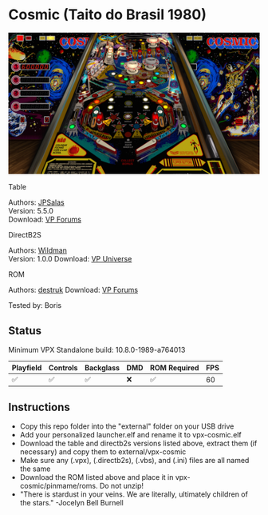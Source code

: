 # Cosmic (Taito do Brasil 1980)

![Table Preview](../../images/vpx-cosmic.jpg)

Table

Authors: [JPSalas](https://www.vpforums.org/index.php?showuser=277)  
Version: 5.5.0  
Download: [VP Forums](https://www.vpforums.org/index.php?s=81e3316e17b8e2a79c701d961fdf74f4&app=downloads&showfile=13494)

DirectB2S

Authors: [Wildman](https://vpuniverse.com/profile/5-wildman/)  
Version: 1.0.0
Download: [VP Universe](https://vpuniverse.com/files/file/5119-cosmic-taito-1980/)

ROM

Authors: [destruk](https://www.vpforums.org/index.php?showuser=5)
Download: [VP Forums](https://www.vpforums.org/index.php?app=downloads&showfile=564)

Tested by: Boris

## Status 

Minimum VPX Standalone build: 10.8.0-1989-a764013

| Playfield | Controls | Backglass | DMD | ROM Required | FPS | 
|-----------|----------|-----------|-----|--------------|-----|
| :white_check_mark: | :white_check_mark: | :white_check_mark: | :x: | :white_check_mark: | 60 |

## Instructions

- Copy this repo folder into the "external" folder on your USB drive
- Add your personalized launcher.elf and rename it to vpx-cosmic.elf
- Download the table and directb2s versions listed above, extract them (if necessary) and copy them to external/vpx-cosmic
- Make sure any (.vpx), (.directb2s), (.vbs), and (.ini) files are all named the same
- Download the ROM listed above and place it in vpx-cosmic/pinmame/roms. Do not unzip!
- "There is stardust in your veins. We are literally, ultimately children of the stars." -Jocelyn Bell Burnell
